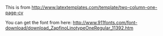 This is from 
http://www.latextemplates.com/template/two-column-one-page-cv

You can get the font from here:
http://www.911fonts.com/font-download/download_ZapfinoLinotypeOneRegular_11392.htm
